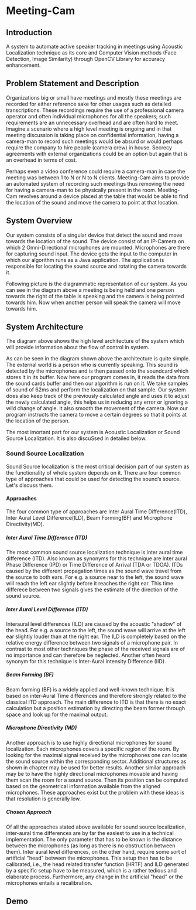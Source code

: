 # Meeting-Cam
## Introduction  
A system to automate active speaker tracking in meetings using Acoustic Localization technique as its core and Computer Vision methods (Face Detection, Image Similarity) through OpenCV Library for accuracy enhancement.  

## Problem Statement and Description  
Organizations big or small have meetings and mostly these meetings are recorded for either reference sake for other usages such as detailed transcriptions. These recordings require the use of a professional camera operator and often individual microphones for all the speakers; such requirements are an unnecessary overhead and are often hard to meet. Imagine a scenario where a high level meeting is
ongoing and in that meeting discussion is taking place on confidential information, having a camera-man to record such meetings would be absurd or would perhaps require the company to hire people (camera crew) in house. Secrecy agreements with external organizations could be an option but again that is an overhead in terms of cost.  

Perhaps even a video conference could require a camera-man in case the meeting was between 1 to N or N to N clients. Meeting-Cam aims to provide an automated system of recording such meetings thus removing the need for having a camera-man to be physically present in the room. Meeting-Cam revolves around a device placed at the table that would be able to find the location of the sound and move the camera to point at that location.

## System Overview
Our system consists of a singular device that detect the sound and move towards the location of the sound. The device consist of an IP-Camera on which 2 Omni-Directional microphones are mounted. Microphones are there for capturing sound input. The device gets the input to the computer in which our algorithm runs as a Java application. The application is responsible for locating the sound source and rotating the camera towards it.

Following picture is the diagrammatic representation of our system. As you can see in the diagram above a meeting is being held and one person towards the right of the table is speaking and the camera is being pointed towards him. Now when another person will speak the camera will move towards him.

## System Architecture

The diagram above shows the high level architecture of the system which will provide information about the flow of control in system.

As can be seen in the diagram shown above the architecture is quite simple. The external world is a person who is currently speaking. This sound is detected by the microphones and is then passed onto the soundcard which stores it in its buffer. Now here our program comes in, it reads the data from the sound cards buffer and then our algorithm is run on it. We take samples of sound of 62ms and perform the localization on that sample. Our system does also keep track of the previously calculated angle and uses it to adjust the newly calculated angle, this helps us in reducing any error or ignoring a wild change of angle. It also smooth the movement of the camera. Now our program instructs the camera to move a certain degrees so that it points at the location of the person.

The most imortant part for our system is Acoustic Localization or Sound Source Localization. It is also discuSsed in detailed below.

### Sound Source Localization 
Sound Source localization is the most critical decision part of our system as the functionality of whole system depends on it. There are four common type of approaches that could be used for detecting the sound’s source. Let's discuss them.

#### Approaches
The four common type of approaches are Inter Aural Time Difference(ITD), Inter Aural Level Difference(ILD), Beam Forming(BF) and Microphone Directivity(MD).

##### Inter Aural Time Difference (ITD)  
The most common sound source localization technique is inter aural time difference (ITD). Also known as synonyms for this technique are Inter aural Phase Difference (IPD) or Time Difference of Arrival (TDA or TDOA). ITDs caused by the different propagation times as the sound wave travel from the source to both ears. For e.g. a source near to the left, the sound wave will reach the left ear slightly before it reaches the right ear. This time differece between two signals gives the estimate of the direction of the sound source.

##### Inter Aural Level Difference (ITD)  
Interaural level differences (ILD) are caused by the acoustic "shadow" of the head. For e.g. a source to the left, the sound wave will arrive at the left ear slightly louder than at the right ear. The ILD is completely based on the relative energy difference between two signals of a microphone pair. In contrast to most other techniques the phase of the received signals are of no importance and can therefore be neglected. Another often heard synonym for this technique is Inter-Aural Intensity Difference (IID).

##### Beam Forming (BF)  
Beam forming (BF) is a widely applied and well-known technique. It is based on inter-Aural Time differences and therefore strongly related to the classical ITD approach. The main difference to ITD is that there is no exact calculation but a position estimation by directing the beam former through space and look up for the maximal output.

##### Microphone Directivity (MD)  
Another approach is to use highly directional microphones for sound localization. Each microphones covers a specific region of the room. By looking for the maximal signal received by the microphones one can locate the sound source within the corresponding sector. Additional structures as shown in chapter may be used for better results. Another similar approach may be to have the highly directional microphones movable and having them scan the room for a sound source. Then its position can be computed based on the geometrical information available from the aligned microphones. These approaches exist but the problem with these ideas is that resolution is generally low.  

##### Chosen Approach
Of all the approaches stated above available for sound source localization, inter-aural time differences are by far the easiest to use in a technical implementation. The only parameter that has to be known is the distance between the microphones (as long as there is no obstruction between them). 
Inter aural level differences, on the other hand, require some sort of artificial "head" between the microphones. This setup then has to be calibrated, i.e., the head related transfer function (HRTF) and ILD generated by a specific setup have to be measured, which is a rather tedious and elaborate process. Furthermore, any change in the artificial "head" or the microphones entails a recalibration. 

## Demo


 
